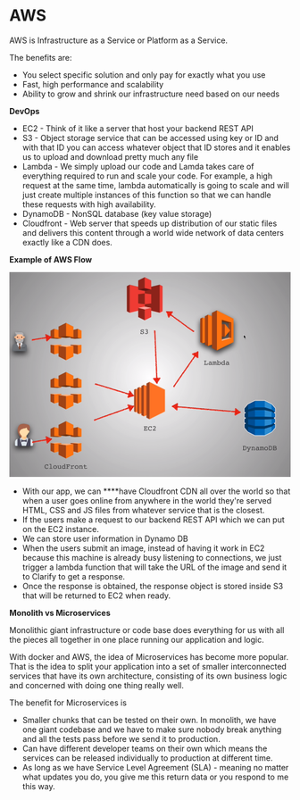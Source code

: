 # AWS

AWS is Infrastructure as a Service or Platform as a Service. 

The benefits are:

* You select specific solution and only pay for exactly what you use
* Fast, high performance and scalability
* Ability to grow and shrink our infrastructure need based on our needs

**DevOps**

* EC2 - Think of it like a server that host your backend REST API
* S3 - Object storage service that can be accessed using key or ID and with that ID you can access whatever object that ID stores and it enables us to upload and download pretty much any file
* Lambda - We simply upload our code and Lamda takes care of everything required to run and scale your code. For example, a high request at the same time, lambda automatically is going to scale and will just create multiple instances of this function so that we can handle these requests with high availability.
* DynamoDB - NonSQL database \(key value storage\)
* Cloudfront - Web server that speeds up distribution of our static files and delivers this content through a world wide network of data centers exactly like a CDN does.

**Example of AWS Flow**

![](../.gitbook/assets/aws-flow.png)

* With our app, we can ****have Cloudfront CDN all over the world so that when a user goes online from anywhere in the world they're served HTML, CSS and JS files from whatever service that is the closest.
* If the users make a request to our backend REST API which we can put on the EC2 instance.
* We can store user information in Dynamo DB 
* When the users submit an image, instead of having it work in EC2 because this machine is already busy listening to connections, we just trigger a lambda function that will take the URL of the image and send it to Clarify to get a response.
* Once the response is obtained, the response object is stored inside S3 that will be returned to EC2 when ready.

**Monolith vs Microservices**

Monolithic giant infrastructure or code base does everything for us with all the pieces all together in one place running our application and logic.

With docker and AWS, the idea of Microservices has become more popular. That is the idea to split your application into a set of smaller interconnected services that have its own architecture, consisting of its own business logic and concerned with doing one thing really well.

The benefit for Microservices is 

* Smaller chunks that can be tested on their own. In monolith, we have one giant codebase and we have to make sure nobody break anything and all the tests pass before we send it to production.
* Can have different developer teams on their own which means the services can be released individually to production at different time. 
* As long as we have Service Level Agreement \(SLA\) - meaning no matter what updates you do, you give me this return data or you respond to me this way.

